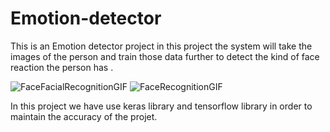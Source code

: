 # Emotion-detector

This is an Emotion detector project in this project the system will take the images of the person and train those data further 
to detect the kind of face reaction the person has .

 ![FaceFacialRecognitionGIF](https://user-images.githubusercontent.com/66475609/209262807-30af26e3-edd9-418a-9827-96902eb10fbd.gif)
![FaceRecognitionGIF](https://user-images.githubusercontent.com/66475609/209262818-6f79fa38-c4e2-4a36-8798-07fecaa5d762.gif)

In this project we have use keras library and tensorflow library in order 
to maintain the accuracy of the projet.
